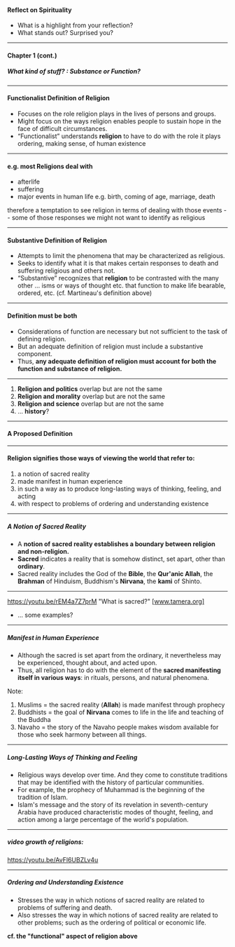 #### Reflect on Spirituality ###

- What is a highlight from your reflection?
- What stands out? Surprised you?

---

#### Chapter 1 (cont.) ####

##### What kind of stuff? : Substance or Function? #####

---

#### Functionalist Definition of Religion ####

- Focuses on the role religion plays in the lives of persons and groups.
- Might focus on the ways religion enables people to sustain hope in the face of difficult circumstances.
- “Functionalist” understands **religion** to have to do with the role it plays ordering, making sense, of human existence

---

#### e.g. most Religions deal with ####

- afterlife
- suffering
- major events in human life e.g. birth, coming of age, marriage, death

therefore a temptation to see religion in terms of dealing with those events -- some of those responses we might not want to identify as religious

---

#### Substantive Definition of Religion ####

- Attempts to limit the phenomena that may be characterized as religious.
- Seeks to identify what it is that makes certain responses to death and suffering religious and others not.
- “Substantive” recognizes that **religion** to be contrasted with the many other … isms or ways of thought etc. that function to make life bearable, ordered, etc. (cf. Martineau's definition above)

---

#### Definition must be both ####

- Considerations of function are necessary but not sufficient to the task of defining religion.
- But an adequate definition of religion must include a substantive component.
- Thus, **any adequate definition of religion must account for both the function and substance of religion.**

---

1.  **Religion and politics** overlap but are not the same
2.  **Religion and morality** overlap but are not the same
3.  **Religion and science** overlap but are not the same
4.  … **history**?

---

#### A Proposed Definition ####

---

#### Religion signifies those ways of viewing the world that refer to: ####

1.  a notion of sacred reality
2.  made manifest in human experience
3.  in such a way as to produce long-lasting ways of thinking, feeling, and acting
4.  with respect to problems of ordering and understanding existence

---

##### A Notion of Sacred Reality #####

- A **notion of sacred reality establishes a boundary between religion and non-religion.**
- **Sacred** indicates a reality that is somehow distinct, set apart, other than **ordinary**.
- Sacred reality includes the God of the **Bible**, the **Qur'anic Allah**, the **Brahman** of Hinduism, Buddhism's **Nirvana**, the **kami** of Shinto.

---

https://youtu.be/rEM4a7Z7prM "What is sacred?"
[www.tamera.org]

- ... some examples?

---

##### Manifest in Human Experience #####

- Although the sacred is set apart from the ordinary, it nevertheless may be experienced, thought about, and acted upon.
- Thus, all religion has to do with the element of the **sacred manifesting itself in various ways**: in rituals, persons, and natural phenomena.


Note:
1.  Muslims = the sacred reality (****Allah****) is made manifest through prophecy
2.  Buddhists = the goal of **Nirvana** comes to life in the life and teaching of the Buddha
3.  Navaho = the story of the Navaho people makes wisdom available for those who seek harmony between all things.

---


##### Long-Lasting Ways of Thinking and Feeling #####

- Religious ways develop over time. And they come to constitute traditions that may be identified with the history of particular communities.
- For example, the prophecy of Muhammad is the beginning of the tradition of Islam.
- Islam's message and the story of its revelation in seventh-century Arabia have produced characteristic modes of thought, feeling, and action among a large percentage of the world's population.

---

##### video growth of religions: #####

https://youtu.be/AvFl6UBZLv4u


---

##### Ordering and Understanding Existence #####

- Stresses the way in which notions of sacred reality are related to problems of suffering and death.
- Also stresses the way in which notions of sacred reality are related to other problems; such as the ordering of political or economic life.

**cf. the "functional" aspect of religion above**
